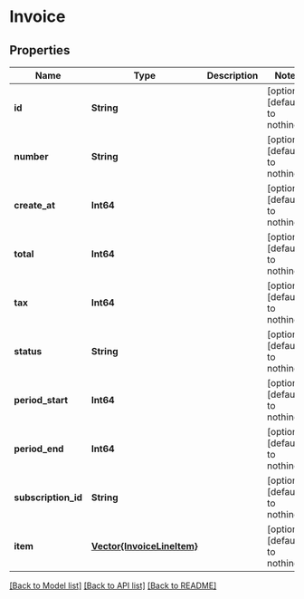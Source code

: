 # Invoice


## Properties
Name | Type | Description | Notes
------------ | ------------- | ------------- | -------------
**id** | **String** |  | [optional] [default to nothing]
**number** | **String** |  | [optional] [default to nothing]
**create_at** | **Int64** |  | [optional] [default to nothing]
**total** | **Int64** |  | [optional] [default to nothing]
**tax** | **Int64** |  | [optional] [default to nothing]
**status** | **String** |  | [optional] [default to nothing]
**period_start** | **Int64** |  | [optional] [default to nothing]
**period_end** | **Int64** |  | [optional] [default to nothing]
**subscription_id** | **String** |  | [optional] [default to nothing]
**item** | [**Vector{InvoiceLineItem}**](InvoiceLineItem.md) |  | [optional] [default to nothing]


[[Back to Model list]](../README.md#models) [[Back to API list]](../README.md#api-endpoints) [[Back to README]](../README.md)


